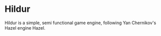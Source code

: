 # Hildur

Hildur is a simple, semi functional game engine, following Yan Chernikov's Hazel engine Hazel.
